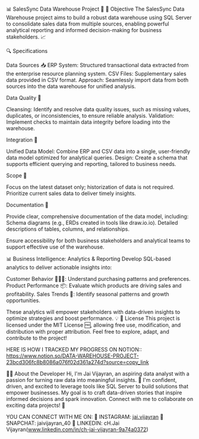 📊 SalesSync Data Warehouse Project 🚀
🎯 Objective
The SalesSync Data Warehouse project aims to build a robust data warehouse using SQL Server to consolidate sales data from multiple sources, enabling powerful analytical reporting and informed decision-making for business stakeholders. 📈

🔍 Specifications

Data Sources 📥
ERP System: Structured transactional data extracted from the enterprise resource planning system.
CSV Files: Supplementary sales data provided in CSV format.
Approach: Seamlessly import data from both sources into the data warehouse for unified analysis.

Data Quality 🧹

Cleansing: Identify and resolve data quality issues, such as missing values, duplicates, or inconsistencies, to ensure reliable analysis.
Validation: Implement checks to maintain data integrity before loading into the warehouse.

Integration 🔗

Unified Data Model: Combine ERP and CSV data into a single, user-friendly data model optimized for analytical queries.
Design: Create a schema that supports efficient querying and reporting, tailored to business needs.

Scope 📏

Focus on the latest dataset only; historization of data is not required.
Prioritize current sales data to deliver timely insights.

Documentation 📝

Provide clear, comprehensive documentation of the data model, including:
Schema diagrams (e.g., ERDs created in tools like draw.io‍.io).
Detailed descriptions of tables, columns, and relationships.


Ensure accessibility for both business stakeholders and analytical teams to support effective use of the warehouse.

📊 Business Intelligence: Analytics & Reporting
Develop SQL-based analytics to deliver actionable insights into:

Customer Behavior 🧑‍🤝‍🧑: Understand purchasing patterns and preferences.
Product Performance 📦: Evaluate which products are driving sales and profitability.
Sales Trends 📅: Identify seasonal patterns and growth opportunities.

These analytics will empower stakeholders with data-driven insights to optimize strategies and boost performance. 💡
📜 License
This project is licensed under the MIT License 🆓, allowing free use, modification, and distribution with proper attribution. Feel free to explore, adapt, and contribute to the project!

HERE IS HOW I TRACKED MY PROGRESS ON NOTION:: https://www.notion.so/DATA-WAREHOUSE-PROJECT-23bcd306fc8b8086a076f02d361a274d?source=copy_link

👨‍💻 About the Developer
Hi, I'm Jai Vijayran, an aspiring data analyst with a passion for turning raw data into meaningful insights. 🌟 I'm confident, driven, and excited to leverage tools like SQL Server to build solutions that empower businesses. My goal is to craft data-driven stories that inspire informed decisions and spark innovation. Connect with me to collaborate on exciting data projects! 🚀

YOU CAN CONNECT WITH ME ON: 
📸 INSTAGRAM: [jai.vijayran](https://www.instagram.com/jai.vijayran)
👻 SNAPCHAT: jaivijayran_40
💼 LINKEDIN: cH.Jai Vijayran(www.linkedin.com/in/ch-jai-vijayran-9a74a0372)
 
